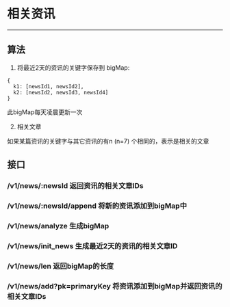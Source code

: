 # 相关资讯
------

## 算法

1) 将最近2天的资讯的关键字保存到 bigMap:
```
{
  k1: [newsId1, newsId2],
  k2: [newsId2, newsId3, newsId4]
}

```
此bigMap每天凌晨更新一次

2) 相关文章

如果某篇资讯的关键字与其它资讯的有n (n=7) 个相同的，表示是相关的文章


## 接口

### /v1/news/:newsId  返回资讯的相关文章IDs

### /v1/news/:newsId/append 将新的资讯添加到bigMap中

### /v1/news/analyze 生成bigMap

### /v1/news/init_news 生成最近2天的资讯的相关文章ID

### /v1/news/len  返回bigMap的长度

### /v1/news/add?pk=primaryKey  将资讯添加到bigMap并返回资讯的相关文章IDs
